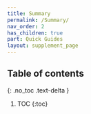 ```yaml
---
title: Summary
permalink: /Summary/
nav_order: 2
has_children: true
part: Quick Guides
layout: supplement_page
---
```

## Table of contents
{: .no_toc .text-delta }

1. TOC
{:toc}